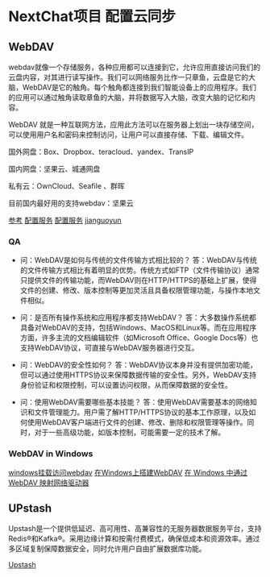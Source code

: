 # NextChat项目 配置云同步


## WebDAV
webdav就像一个存储服务，各种应用都可以连接到它，允许应用直接访问我们的云盘内容，对其进行读写操作。我们可以网络服务比作一只章鱼，云盘是它的大脑，WebDAV是它的触角。每个触角都连接到我们智能设备上的应用程序。我们的应用可以通过触角读取章鱼的大脑，并将数据写入大脑，改变大脑的记忆和内容。

WebDAV 就是一种互联网方法，应用此方法可以在服务器上划出一块存储空间，可以使用用户名和密码来控制访问，让用户可以直接存储、下载、编辑文件。

国外网盘：Box、Dropbox、teracloud、yandex、TransIP

国内网盘：坚果云、城通网盘

私有云：OwnCloud、Seafile 、群晖

目前国内最好用的支持webdav：坚果云

[参考](https://sspai.com/post/60540)
[配置服务](https://juicefs.com/docs/zh/community/deployment/webdav/)
[配置服务](https://github.com/xiaogdgenuine/kedamanga-web/issues/1)
[jianguoyun](https://www.jianguoyun.com/)

### QA
- 问：WebDAV是如何与传统的文件传输方式相比较的？
答：WebDAV与传统的文件传输方式相比有着明显的优势。传统方式如FTP（文件传输协议）通常只提供文件的传输功能，而WebDAV则在HTTP/HTTPS的基础上扩展，使得文件的创建、修改、版本控制等更加灵活且具备权限管理功能，与操作本地文件相似。

- 问：是否所有操作系统和应用程序都支持WebDAV？
答：大多数操作系统都具备对WebDAV的支持，包括Windows、MacOS和Linux等。而在应用程序方面，许多主流的文档编辑软件（如Microsoft Office、Google Docs等）也支持WebDAV协议，可直接与WebDAV服务器进行交互。

- 问：WebDAV的安全性如何？
答：WebDAV协议本身并没有提供加密功能，但可以通过使用HTTPS协议来保障数据传输的安全性。另外，WebDAV支持身份验证和权限控制，可以设置访问权限，从而保障数据的安全性。

- 问：使用WebDAV需要哪些基本技能？
答：使用WebDAV需要基本的网络知识和文件管理能力。用户需了解HTTP/HTTPS协议的基本工作原理，以及如何使用WebDAV客户端进行文件的创建、修改、删除和权限管理等操作。同时，对于一些高级功能，如版本控制，可能需要一定的技术了解。　　

### WebDAV in Windows

[windows挂载访问webdav](http://blog.dngz.net/windows-mount-webdav.htm)
[在Windows上搭建WebDAV](https://www.sanrenjz.com/2024/03/06/%E5%85%A8%E9%9D%A2%E6%8C%87%E5%8D%97%EF%BC%9A%E5%9C%A8windows%E4%B8%8A%E6%90%AD%E5%BB%BAwebdav%EF%BC%8C%E5%AE%9E%E7%8E%B0%E9%AB%98%E6%95%88%E6%96%87%E4%BB%B6%E8%AE%BF%E9%97%AE%EF%BC%81/)
[在 Windows 中通过 WebDAV 映射网络驱动器](https://blog.itcrafter.net/archives/113)


## UPstash
Upstash是一个提供低延迟、高可用性、高兼容性的无服务器数据服务平台，支持Redis®和Kafka®。采用边缘计算和按需付费模式，确保低成本和资源效率。通过多区域复制保障数据安全，同时允许用户自由扩展数据库功能。

[Upstash](https://upstash.com/)

